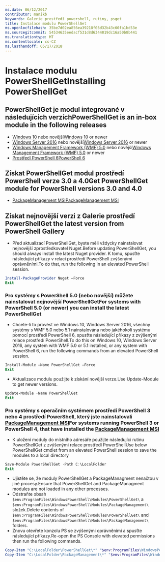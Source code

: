 ```yaml
---
ms.date: 06/12/2017
contributor: manikb
keywords: Galerie prostředí powershell, rutiny, psget
title: Instalace modulu PowerShellGet
ms.openlocfilehash: 35be7d02ea856ea39218f05d32b43c60fa1bd53e
ms.sourcegitcommit: 54534635eedacf531d8d6344019dc16a50b8b441
ms.translationtype: MT
ms.contentlocale: cs-CZ
ms.lasthandoff: 05/17/2018
---
```

# <a name="installing-powershellget"></a><span data-ttu-id="93304-103">Instalace modulu PowerShellGet</span><span class="sxs-lookup"><span data-stu-id="93304-103">Installing PowerShellGet</span></span>

## <a name="powershellget-is-an-in-box-module-in-the-following-releases"></a><span data-ttu-id="93304-104">PowerShellGet je modul integrované v následujících verzích</span><span class="sxs-lookup"><span data-stu-id="93304-104">PowerShellGet is an in-box module in the following releases</span></span>

- <span data-ttu-id="93304-105">[Windows 10](https://www.microsoft.com/windows/get-windows-10) nebo novější</span><span class="sxs-lookup"><span data-stu-id="93304-105">[Windows 10](https://www.microsoft.com/windows/get-windows-10) or newer</span></span>
- <span data-ttu-id="93304-106">[Windows Server 2016](https://technet.microsoft.com/windows-server-docs/get-started/windows-server-2016) nebo novější</span><span class="sxs-lookup"><span data-stu-id="93304-106">[Windows Server 2016](https://technet.microsoft.com/windows-server-docs/get-started/windows-server-2016) or newer</span></span>
- <span data-ttu-id="93304-107">[Windows Management Framework (WMF) 5.0](https://www.microsoft.com/download/details.aspx?id=50395) nebo novější</span><span class="sxs-lookup"><span data-stu-id="93304-107">[Windows Management Framework (WMF) 5.0](https://www.microsoft.com/download/details.aspx?id=50395) or newer</span></span>
- [<span data-ttu-id="93304-108">Prostředí PowerShell 6</span><span class="sxs-lookup"><span data-stu-id="93304-108">PowerShell 6</span></span>](https://github.com/PowerShell/PowerShell/releases)

## <a name="get-powershellget-module-for-powershell-versions-30-and-40"></a><span data-ttu-id="93304-109">Získat PowerShellGet modul prostředí PowerShell verze 3.0 a 4.0</span><span class="sxs-lookup"><span data-stu-id="93304-109">Get PowerShellGet module for PowerShell versions 3.0 and 4.0</span></span>

- [<span data-ttu-id="93304-110">PackageManagement MSI</span><span class="sxs-lookup"><span data-stu-id="93304-110">PackageManagement MSI</span></span>](http://go.microsoft.com/fwlink/?LinkID=746217&clcid=0x409)

## <a name="get-the-latest-version-from-powershell-gallery"></a><span data-ttu-id="93304-111">Získat nejnovější verzi z Galerie prostředí PowerShell</span><span class="sxs-lookup"><span data-stu-id="93304-111">Get the latest version from PowerShell Gallery</span></span>

- <span data-ttu-id="93304-112">Před aktualizací PowerShellGet, byste měli vždycky nainstalovat nejnovější zprostředkovatel Nuget.</span><span class="sxs-lookup"><span data-stu-id="93304-112">Before updating PowerShellGet, you should always install the latest Nuget provider.</span></span> <span data-ttu-id="93304-113">K tomu, spusťte následující příkazy v relaci prostředí PowerShell zvýšenými oprávněními.</span><span class="sxs-lookup"><span data-stu-id="93304-113">To do that, run the following in an elevated PowerShell session.</span></span>

```powershell
Install-PackageProvider Nuget –Force
Exit
```

### <a name="for-systems-with-powershell-50-or-newer-you-can-install-the-latest-powershellget"></a><span data-ttu-id="93304-114">Pro systémy s PowerShell 5.0 (nebo novější) můžete nainstalovat nejnovější PowerShellGet</span><span class="sxs-lookup"><span data-stu-id="93304-114">For systems with PowerShell 5.0 (or newer) you can install the latest PowerShellGet</span></span>

- <span data-ttu-id="93304-115">Chcete-li to provést ve Windows 10, Windows Server 2016, všechny systémy s WMF 5.0 nebo 5.1 nainstalována nebo jakéhokoli systému pomocí prostředí PowerShell 6, spusťte následující příkazy z zvýšenými relace prostředí PowerShell.</span><span class="sxs-lookup"><span data-stu-id="93304-115">To do this on Windows 10, Windows Server 2016, any system with WMF 5.0 or 5.1 installed, or any system with PowerShell 6, run the following commands from an elevated PowerShell session.</span></span>

```powershell
Install-Module –Name PowerShellGet –Force
Exit
```

- <span data-ttu-id="93304-116">Aktualizace modulu použijte k získání novější verze.</span><span class="sxs-lookup"><span data-stu-id="93304-116">Use Update-Module to get newer versions.</span></span>

```powershell
Update-Module -Name PowerShellGet
Exit
```

### <a name="for-systems-running-powershell-3-or-powershell-4-that-have-installed-the-packagemanagement-msihttpgomicrosoftcomfwlinklinkid746217clcid0x409"></a><span data-ttu-id="93304-117">Pro systémy s operačním systémem prostředí PowerShell 3 nebo 4 prostředí PowerShell, který jste nainstalovali [PackageManagement MSI](http://go.microsoft.com/fwlink/?LinkID=746217&clcid=0x409)</span><span class="sxs-lookup"><span data-stu-id="93304-117">For systems running PowerShell 3 or PowerShell 4, that have installed the [PackageManagement MSI](http://go.microsoft.com/fwlink/?LinkID=746217&clcid=0x409)</span></span>

- <span data-ttu-id="93304-118">K uložení moduly do místního adresáře použijte následující rutinu PowerShellGet z zvýšenými relace prostředí PowerShell</span><span class="sxs-lookup"><span data-stu-id="93304-118">Use below PowerShellGet cmdlet from an elevated PowerShell session to save the modules to a local directory</span></span>

```powershell
Save-Module PowerShellGet -Path C:\LocalFolder
Exit
```

- <span data-ttu-id="93304-119">Ujistěte se, že moduly PowerShellGet a PackageManagment nenačtou v jiné procesy.</span><span class="sxs-lookup"><span data-stu-id="93304-119">Ensure that PowerShellGet and PackageManagment modules are not loaded in any other processes.</span></span>
- <span data-ttu-id="93304-120">Odstraňte obsah `$env:ProgramFiles\WindowsPowerShell\Modules\PowerShellGet\` a `$env:ProgramFiles\WindowsPowerShell\Modules\PackageManagement\` složek.</span><span class="sxs-lookup"><span data-stu-id="93304-120">Delete contents of `$env:ProgramFiles\WindowsPowerShell\Modules\PowerShellGet\` and  `$env:ProgramFiles\WindowsPowerShell\Modules\PackageManagement\` folders.</span></span>
- <span data-ttu-id="93304-121">Znovu otevřete konzolu PS se zvýšenými oprávněními a spusťte následující příkazy.</span><span class="sxs-lookup"><span data-stu-id="93304-121">Re-open the PS Console with elevated permissions then run the following commands.</span></span>

```powershell
Copy-Item "C:\LocalFolder\PowerShellGet\*" "$env:ProgramFiles\WindowsPowerShell\Modules\PowerShellGet\" -Recurse -Force
Copy-Item "C:\LocalFolder\PackageManagement\*" "$env:ProgramFiles\WindowsPowerShell\Modules\PackageManagement\" -Recurse -Force
```